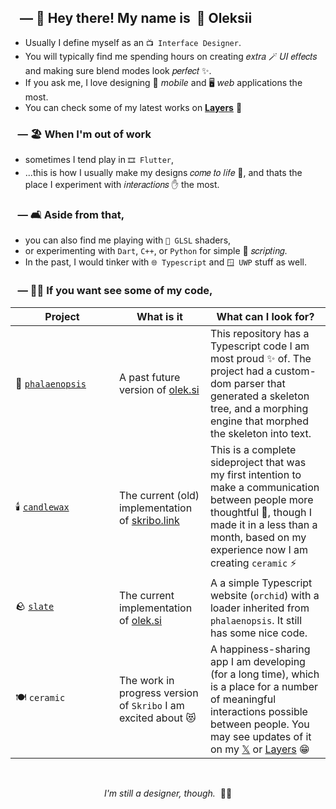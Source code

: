 ## &nbsp;&nbsp; — 🥳 Hey there! My name is &nbsp;🔦 Oleksii
- Usually I define myself as an `📺 Interface Designer`.
- You will typically find me spending hours on creating 𝑒𝑥𝑡𝑟𝑎 🪄 𝑈𝐼 𝑒𝑓𝑓𝑒𝑐𝑡𝑠 and making sure blend modes look 𝑝𝑒𝑟𝑓𝑒𝑐𝑡 ✨.
- If you ask me, I love designing 📱 _mobile_ and 🖥️ _web_ applications the most.
- You can check some of my latest works on [**Layers**](https://layers.to/olksij) 🎨

### &nbsp;&nbsp; — 🏖️ When I'm out of work
- sometimes I tend play in `🎞️ Flutter`,
- ...this is how I usually make my designs 𝑐𝑜𝑚𝑒 𝑡𝑜 𝑙𝑖𝑓𝑒 🏃, and thats the place I experiment with 𝑖𝑛𝑡𝑒𝑟𝑎𝑐𝑡𝑖𝑜𝑛𝑠 ✋ the most. 

### &nbsp;&nbsp; — 🛋️ Aside from that,
- you can also find me playing with `🧊 GLSL` shaders,
- or experimenting with `Dart`, `C++`, or `Python` for simple 📜 𝑠𝑐𝑟𝑖𝑝𝑡𝑖𝑛𝑔.
- In the past, I would tinker with `🌐 Typescript` and `🪟 UWP` stuff as well.

<!-- Sorry for the mess, wanted to make the Project column wider -->

### &nbsp;&nbsp; — 🕵🏻 If you want see some of my code,
|&nbsp;&nbsp;&nbsp;&nbsp;&nbsp;&nbsp;&nbsp;&nbsp;&nbsp;&nbsp;&nbsp;Project&nbsp;&nbsp;&nbsp;&nbsp;&nbsp;&nbsp;&nbsp;&nbsp;&nbsp;&nbsp;&nbsp;|What is it|What can I look for?|
|---|---|---|
|🌸 [`phalaenopsis`](https://github.com/olksij/phalaenopsis)|A past future version of [olek.si](https://olek.si)|This repository has a Typescript code I am most proud ✨ of. The project had a custom-dom parser that generated a skeleton tree, and a morphing engine that morphed the skeleton into text.|
|🕯️ [`candlewax`](https://github.com/olksij/skribo.link)|The current (old) implementation of [skribo.link](https://skribo.link)|This is a complete sideproject that was my first intention to make a communication between people more thoughtful 💌, though I made it in a less than a month, based on my experience now I am creating `ceramic` ⚡️|
|🪨 [`slate`](https://github.com/olksij/skribo.link)|The current implementation of [olek.si](https://olek.si)|A a simple Typescript website (`orchid`) with a loader inherited from `phalaenopsis`. It still has some nice code.|
|🍽️ `ceramic`|The work in progress version of `Skribo` I am excited about 😻|A happiness-sharing app I am developing (for a long time), which is a place for a number of meaningful interactions possible between people. You may see updates of it on my [𝕏](https://x.com/oleksiibe) or [Layers](https://layers.to/olksij) 😁|

<br><p align="center"><i>I'm still a designer, though. </i>&nbsp;🧑‍🎨</p>
